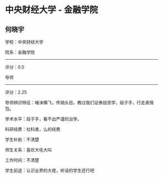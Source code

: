 # 中央财经大学 - 金融学院

## 何晓宇

学校：中央财经大学

院系：金融学院

* * *

评分：0.0

导师

* * *

评分：2.25

导师辨识特征：唾沫横飞，传销头目。教过我们证券投资学，段子手，行走表情包。

学术水平：段子手，看不出严谨的治学。

科研经费：社科类，么的经费

学生补助：不清楚

师生关系：喜欢大吼大叫

工作时间：不清楚

学生前途：认识业界的大佬，听话的学生还行吧